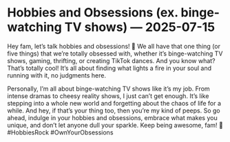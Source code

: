# Hobbies and Obsessions (ex. binge-watching TV shows) — 2025-07-15

Hey fam, let’s talk hobbies and obsessions! 🌟 We all have that one thing (or five things) that we’re totally obsessed with, whether it’s binge-watching TV shows, gaming, thrifting, or creating TikTok dances. And you know what? That’s totally cool! It’s all about finding what lights a fire in your soul and running with it, no judgments here. 

Personally, I’m all about binge-watching TV shows like it’s my job. From intense dramas to cheesy reality shows, I just can’t get enough. It’s like stepping into a whole new world and forgetting about the chaos of life for a while. And hey, if that’s your thing too, then you’re my kind of peeps. So go ahead, indulge in your hobbies and obsessions, embrace what makes you unique, and don’t let anyone dull your sparkle. Keep being awesome, fam! 💫 #HobbiesRock #OwnYourObsessions
